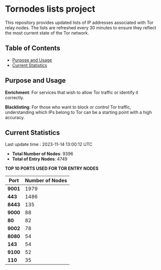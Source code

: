 # Tornodes lists project

This repository provides updated lists of IP addresses associated with Tor relay nodes. The lists are refreshed every 30 minutes to ensure they reflect the most current state of the Tor network.

## Table of Contents

- [Purpose and Usage](#purpose-and-usage)
- [Current Statistics](#current-statistics)


## Purpose and Usage

**Enrichment**: For services that wish to allow Tor traffic or identify it correctly.

**Blacklisting**: For those who want to block or control Tor traffic, understanding which IPs belong to Tor can be a starting point with a high accuracy.

## Current Statistics

Last update time : 2023-11-14 13:00:12 UTC

- **Total Number of Nodes**: 9396
- **Total of Entry Nodes**: 4749

**TOP 10 PORTS USED FOR TOR ENTRY NODES**

| **Port** | **Number of Nodes** |
|------|-----------------|
| **9001**   | 1979  |
| **443**   | 1486  |
| **8443**   | 135  |
| **9000**   | 88  |
| **80**   | 82  |
| **9002**   | 78  |
| **8080**   | 54  |
| **143**   | 54  |
| **9100**   | 52  |
| **110**   | 35  |

